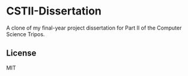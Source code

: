 # CSTII-Dissertation
A clone of my final-year project dissertation for Part II of the Computer Science Tripos.

## License
MIT
